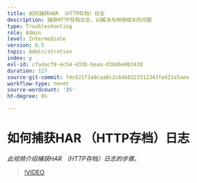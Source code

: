 ```yaml
---
title: 如何捕获HAR （HTTP存档）日志
description: 捕获HTTP存档日志，以解决与网络相关的问题
type: Troubleshooting
role: Admin
level: Intermediate
version: 6.5
topic: Administration
index: y
exl-id: cfadacf9-ec54-433b-beaa-d38dbe003438
duration: 117
source-git-commit: f4c621f3a9caa8c2c64b8323312343fe421a5aee
workflow-type: tm+mt
source-wordcount: '35'
ht-degree: 0%

---
```


# 如何捕获HAR （HTTP存档）日志

*此视频介绍捕获HAR （HTTP存档）日志的步骤。*

>[!VIDEO](https://video.tv.adobe.com/v/335488?quality=12&learn=on)
